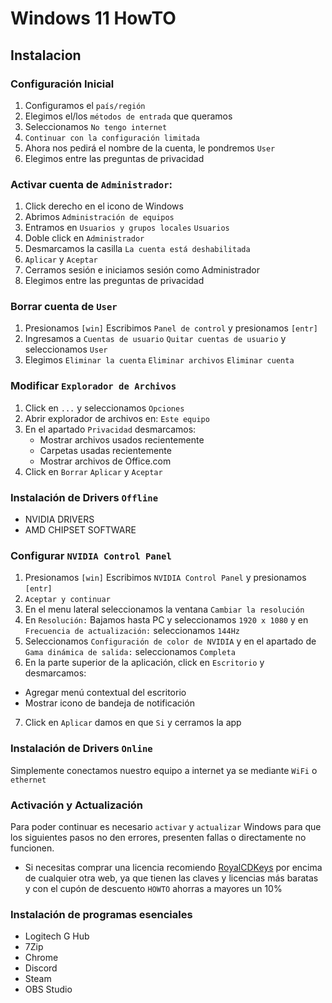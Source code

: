 # Windows 11 HowTO
## Instalacion
### Configuración Inicial
1. Configuramos el `país/región`
2. Elegimos el/los `métodos de entrada` que queramos
3. Seleccionamos `No tengo internet`
4. `Continuar con la configuración limitada`
5. Ahora nos pedirá el nombre de la cuenta, le pondremos `User`
6. Elegimos entre las preguntas de privacidad
### Activar cuenta de `Administrador`:
1. Click derecho en el icono de Windows
2. Abrimos `Administración de equipos`
3. Entramos en `Usuarios y grupos locales` `Usuarios`
4. Doble click en `Administrador`
5. Desmarcamos la casilla `La cuenta está deshabilitada`
6. `Aplicar` y `Aceptar`
7. Cerramos sesión e iniciamos sesión como Administrador
8. Elegimos entre las preguntas de privacidad
### Borrar cuenta de `User`
1. Presionamos `[win]` Escribimos `Panel de control` y presionamos `[entr]`
2. Ingresamos a `Cuentas de usuario` `Quitar cuentas de usuario` y seleccionamos `User`
3. Elegimos `Eliminar la cuenta` `Eliminar archivos` `Eliminar cuenta`
### Modificar `Explorador de Archivos`
1. Click en `...` y seleccionamos `Opciones`
2. Abrir explorador de archivos en: `Este equipo`
3. En el apartado `Privacidad` desmarcamos:
   - Mostrar archivos usados recientemente
   - Carpetas usadas recientemente
   - Mostrar archivos de Office.com
4. Click en `Borrar` `Aplicar` y `Aceptar`
### Instalación de Drivers `Offline`
- NVIDIA DRIVERS
- AMD CHIPSET SOFTWARE
### Configurar `NVIDIA Control Panel`
1. Presionamos `[win]` Escribimos `NVIDIA Control Panel` y presionamos `[entr]`
2. `Aceptar y continuar`
3. En el menu lateral seleccionamos la ventana `Cambiar la resolución`
4. En `Resolución:` Bajamos hasta PC y seleccionamos `1920 x 1080` y en `Frecuencia de actualización:` seleccionamos `144Hz`
5. Seleccionamos `Configuración de color de NVIDIA` y en el apartado de `Gama dinámica de salida:` seleccionamos `Completa`
6. En la parte superior de la aplicación, click en `Escritorio` y desmarcamos:
- Agregar menú contextual del escritorio
- Mostrar icono de bandeja de notificación
7. Click en `Aplicar` damos en que `Si` y cerramos la app
### Instalación de Drivers `Online`
Simplemente conectamos nuestro equipo a internet ya se mediante `WiFi` o `ethernet`
### Activación y Actualización
Para poder continuar es necesario `activar` y `actualizar` Windows para que los siguientes pasos no den errores, presenten fallas o directamente no funcionen.
- Si necesitas comprar una licencia recomiendo [RoyalCDKeys](https://royalcdkeys.com/?ref=eemy7cia) por encima de cualquier otra web, ya que tienen las claves y licencias más baratas y con el cupón de descuento `HOWTO` ahorras a mayores un 10%
### Instalación de programas esenciales
- Logitech G Hub
- 7Zip
- Chrome
- Discord
- Steam
- OBS Studio
